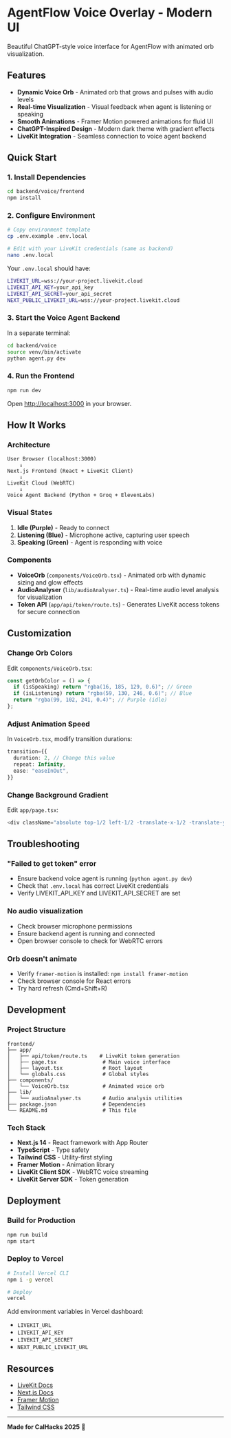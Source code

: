 # AgentFlow Voice Overlay - Modern UI

Beautiful ChatGPT-style voice interface for AgentFlow with animated orb visualization.

## Features

- **Dynamic Voice Orb** - Animated orb that grows and pulses with audio levels
- **Real-time Visualization** - Visual feedback when agent is listening or speaking
- **Smooth Animations** - Framer Motion powered animations for fluid UI
- **ChatGPT-Inspired Design** - Modern dark theme with gradient effects
- **LiveKit Integration** - Seamless connection to voice agent backend

## Quick Start

### 1. Install Dependencies

```bash
cd backend/voice/frontend
npm install
```

### 2. Configure Environment

```bash
# Copy environment template
cp .env.example .env.local

# Edit with your LiveKit credentials (same as backend)
nano .env.local
```

Your `.env.local` should have:
```bash
LIVEKIT_URL=wss://your-project.livekit.cloud
LIVEKIT_API_KEY=your_api_key
LIVEKIT_API_SECRET=your_api_secret
NEXT_PUBLIC_LIVEKIT_URL=wss://your-project.livekit.cloud
```

### 3. Start the Voice Agent Backend

In a separate terminal:
```bash
cd backend/voice
source venv/bin/activate
python agent.py dev
```

### 4. Run the Frontend

```bash
npm run dev
```

Open [http://localhost:3000](http://localhost:3000) in your browser.

## How It Works

### Architecture

```
User Browser (localhost:3000)
    ↓
Next.js Frontend (React + LiveKit Client)
    ↓
LiveKit Cloud (WebRTC)
    ↓
Voice Agent Backend (Python + Groq + ElevenLabs)
```

### Visual States

1. **Idle (Purple)** - Ready to connect
2. **Listening (Blue)** - Microphone active, capturing user speech
3. **Speaking (Green)** - Agent is responding with voice

### Components

- **VoiceOrb** (`components/VoiceOrb.tsx`) - Animated orb with dynamic sizing and glow effects
- **AudioAnalyser** (`lib/audioAnalyser.ts`) - Real-time audio level analysis for visualization
- **Token API** (`app/api/token/route.ts`) - Generates LiveKit access tokens for secure connection

## Customization

### Change Orb Colors

Edit `components/VoiceOrb.tsx`:

```typescript
const getOrbColor = () => {
  if (isSpeaking) return "rgba(16, 185, 129, 0.6)"; // Green
  if (isListening) return "rgba(59, 130, 246, 0.6)"; // Blue
  return "rgba(99, 102, 241, 0.4)"; // Purple (idle)
};
```

### Adjust Animation Speed

In `VoiceOrb.tsx`, modify transition durations:

```typescript
transition={{
  duration: 2, // Change this value
  repeat: Infinity,
  ease: "easeInOut",
}}
```

### Change Background Gradient

Edit `app/page.tsx`:

```typescript
<div className="absolute top-1/2 left-1/2 -translate-x-1/2 -translate-y-1/2 w-[800px] h-[800px] bg-gradient-radial from-blue-500/10 via-purple-500/5 to-transparent rounded-full blur-3xl" />
```

## Troubleshooting

### "Failed to get token" error

- Ensure backend voice agent is running (`python agent.py dev`)
- Check that `.env.local` has correct LiveKit credentials
- Verify LIVEKIT_API_KEY and LIVEKIT_API_SECRET are set

### No audio visualization

- Check browser microphone permissions
- Ensure backend agent is running and connected
- Open browser console to check for WebRTC errors

### Orb doesn't animate

- Verify `framer-motion` is installed: `npm install framer-motion`
- Check browser console for React errors
- Try hard refresh (Cmd+Shift+R)

## Development

### Project Structure

```
frontend/
├── app/
│   ├── api/token/route.ts    # LiveKit token generation
│   ├── page.tsx               # Main voice interface
│   ├── layout.tsx             # Root layout
│   └── globals.css            # Global styles
├── components/
│   └── VoiceOrb.tsx           # Animated voice orb
├── lib/
│   └── audioAnalyser.ts       # Audio analysis utilities
├── package.json               # Dependencies
└── README.md                  # This file
```

### Tech Stack

- **Next.js 14** - React framework with App Router
- **TypeScript** - Type safety
- **Tailwind CSS** - Utility-first styling
- **Framer Motion** - Animation library
- **LiveKit Client SDK** - WebRTC voice streaming
- **LiveKit Server SDK** - Token generation

## Deployment

### Build for Production

```bash
npm run build
npm start
```

### Deploy to Vercel

```bash
# Install Vercel CLI
npm i -g vercel

# Deploy
vercel
```

Add environment variables in Vercel dashboard:
- `LIVEKIT_URL`
- `LIVEKIT_API_KEY`
- `LIVEKIT_API_SECRET`
- `NEXT_PUBLIC_LIVEKIT_URL`

## Resources

- [LiveKit Docs](https://docs.livekit.io/)
- [Next.js Docs](https://nextjs.org/docs)
- [Framer Motion](https://www.framer.com/motion/)
- [Tailwind CSS](https://tailwindcss.com/)

---

**Made for CalHacks 2025** 🚀
